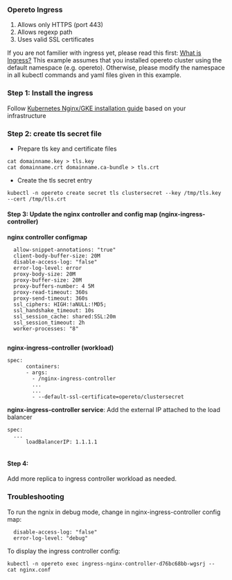 ### Opereto Ingress

1. Allows only HTTPS (port 443)
1. Allows regexp path
1. Uses valid SSL certificates

If you are not familier with ingress yet, please read this first: [What is Ingress?](https://kubernetes.io/docs/concepts/services-networking/ingress/#what-is-ingress)
This example assumes that you installed opereto cluster using the default namespace (e.g. opereto). Otherwise, please modify the namespace in all kubectl commands and yaml files given in this example.


### Step 1: Install the ingress

Follow [Kubernetes Nginx/GKE installation guide](https://kubernetes.github.io/ingress-nginx/deploy/#gce-gke) based on your infrastructure

### Step 2: create tls secret file

* Prepare tls key and certificate files
```console
cat domainname.key > tls.key
cat domainname.crt domainname.ca-bundle > tls.crt
```

* Create the tls secret entry  
```
kubectl -n opereto create secret tls clustersecret --key /tmp/tls.key --cert /tmp/tls.crt
```


#### Step 3: Update the nginx controller and config map (nginx-ingress-controller)

**nginx controller configmap**
```console
  allow-snippet-annotations: "true"
  client-body-buffer-size: 20M
  disable-access-log: "false"
  error-log-level: error
  proxy-body-size: 20M
  proxy-buffer-size: 20M
  proxy-buffers-number: 4 5M
  proxy-read-timeout: 360s
  proxy-send-timeout: 360s
  ssl_ciphers: HIGH:!aNULL:!MD5;
  ssl_handshake_timeout: 10s
  ssl_session_cache: shared:SSL:20m
  ssl_session_timeout: 2h
  worker-processes: "8"
  
```

**nginx-ingress-controller (workload)**    
```console
spec:
      containers:
      - args:
        - /nginx-ingress-controller
        ...
        ...
        - --default-ssl-certificate=opereto/clustersecret      
```

**nginx-ingress-controller service**:
Add the external IP attached to the load balancer

```console
spec:
  ...
      loadBalancerIP: 1.1.1.1
  
```

#### Step 4:

Add more replica to ingress controller workload as needed.



### Troubleshooting

To run the ngnix in debug mode, change in nginx-ingress-controller config map:

```console
  disable-access-log: "false"
  error-log-level: "debug"
```

To display the ingress controller config:
```console
kubectl -n opereto exec ingress-nginx-controller-d76bc68bb-wgsrj -- cat nginx.conf
```

